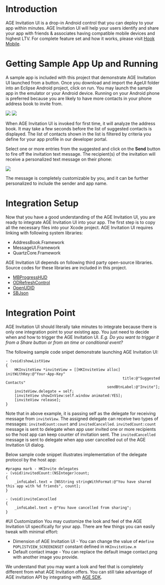 # Introduction

AGE Invitation UI is a drop-in Android control that you can deploy to your app within minutes.  AGE Invitation UI will help your users identify and share your app with friends & associates having compatible mobile devices and highest LTV.  For complete feature set and how it works, please visit <a href="http://www.hookmobile.com"  target="_blank">Hook Mobile</a>.

# Getting Sample App Up and Running
A sample app is included with this project that demonstrate AGE Invitation UI launched from a button.  Once you download and import the AgeUI folder into an Eclipse Android project, click on run.  You may launch the sample app in the emulator or your Android device.  Running on your Android phone is preferred because you are likely to have more contacts in your phone address book to invite from.    

[![](https://dl.dropbox.com/s/izxzj9qxrgl2axd/AGEUI1.PNG)](https://www.dropbox.com/s/izxzj9qxrgl2axd/AGEUI1.PNG)
[![](https://dl.dropbox.com/s/pm1uzrjn1p1dk9v/AGEUI2.PNG)](https://www.dropbox.com/s/pm1uzrjn1p1dk9v/AGEUI2.PNG)

When AGE Invitation UI is invoked for first time, it will analyze the address book.  It may take a few seconds before the list of suggested contacts is displayed.  The list of contacts shown in the list is filtered by criteria you define for your app profile in our developer portal.  

Select one or more entries from the suggested and click on the <b>Send</b> button to fire off the invitation text message.  The recipient(s) of the invitation will receive a personalized text message on their phone:

[![](https://dl.dropbox.com/s/zg3qbf5ac8om7cg/inviteSms.PNG)](https://dl.dropbox.com/s/zg3qbf5ac8om7cg/inviteSms.PNG)

The message is completely customizable by you, and it can be further personalized to include the sender and app name.

# Integration Setup
Now that you have a good understanding of the AGE Invitation UI, you are ready to integrate AGE Invitation UI into your app.  The first step is to copy all the necessary files into your Xcode project.  AGE Invitation UI requires linking with following system libraries:

* AddressBook.Framework
* MessageUI.Framework
* QuartzCore.Framework

AGE Invitation UI depends on following third party open-source libraries.  Source codes for these libraries are included in this project.

* <a href="https://github.com/jdg/MBProgressHUD" target="_blank">MBProgressHUD</a>
* <a href="https://github.com/Sephiroth87/ODRefreshControl" target="_blank">ODRefreshControl</a>
* <a href="https://github.com/ylechelle/OpenUDID" target="_blank">OpenUDID</a>
* <a href="https://github.com/groopd/SBJSON-library" target="_blank">SBJson</a>

# Integration Point

AGE Invitation UI should literally take minutes to integrate because there is only one integration point to your existing app.  You just need to decide when and how to trigger the AGE Invitation UI.  <i>E.g. Do you want to trigger it from a Share button or from an time or conditional event?</i>  

The following sample code snipet demonstrate launching AGE Invitation UI:

<pre><code>- (void)showListView
{
    HKInviteView *inviteView = [[HKInviteView alloc] initWithKey:@"Your-App-Key"
                                                     title:@"Suggested Contacts" 
                                              sendBtnLabel:@"Invite"];
    inviteView.delegate = self;
    [inviteView showInView:self.window animated:YES];
    [inviteView release];
}</code></pre>

Note that in above example, it is passing self as the delegate for receiving message from <code>inviteView</code>.  The assigned delegate can receive two types of messages: <code>invitedCount:count</code> and <code>invitedCancelled</code>.  <code>invitedCount:count</code> message is sent to delegate when app user invited one or more recipients so the host app can keep counter of invitation sent.  The <code>invitedCancelled</code> message is sent to delegate when app user cancelled out of the AGE Invitation UI dialog.  

Below sample code snippet illustrates implementation of the delegate protocol by the host app:

<pre><code>#pragma mark - HKInvite delegates
- (void)invitedCount:(NSInteger)count;
{
    _infoLabel.text = [NSString stringWithFormat:@"You have shared this app with %d friends", count];
}

- (void)inviteCancelled
{
    _infoLabel.text = @"You have cancelled from sharing";
}
</code></pre>

#UI Customization
You may customize the look and feel of the AGE Invitation UI specifically for your app.  There are few things you can easily tweak with minimal effort:

* Dimension of AGE Invitation UI - You can change the value of <code>#define POPLISTVIEW_SCREENINSET</code> constant defined in <code>HKInviteView.m</code> 
* Default contact image - You can replace the default image contact.png with another image you provide.

We understand that you may want a look and feel that is completely different from what AGE Invitation offers.  You can still take advantage of AGE invitation API by integrating with <a href="https://github.com/hookmobile/App-Growth-Engine-iOS-SDK" target="_blank">AGE SDK</a>.  